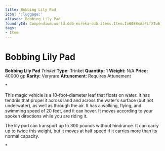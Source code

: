 ```yaml
---
title: Bobbing Lily Pad
icon: ':luggage:'
aliases: Bobbing Lily Pad
foundryId: Compendium.world.ddb-eureka-ddb-items.Item.Io6088xAaFLfXTu6
tags:
- Item
---
```


# Bobbing Lily Pad

**Bobbing Lily Pad**
_Trinket_
**Type:** Trinket
**Quantity:** 1
**Weight:** N/A
**Price:** 40000 gp
**Rarity:** Veryrare
**Attunement:** Requires Attunement

*<p>This magic vehicle is a 10-foot-diameter leaf that floats on water. It has tendrils that propel it across land and across the water’s surface (but not underwater), as well as through the air. It has a walking, flying, and swimming speed of 20 feet, and it can hover. It moves according to your spoken directions while you are riding it.

The lily pad can transport up to 300 pounds without hindrance. It can carry up to twice this weight, but it moves at half speed if it carries more than its normal capacity.</p>*